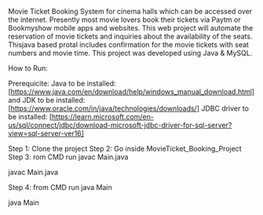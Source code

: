 Movie Ticket Booking System for cinema halls which can be accessed over the internet. Presently most movie lovers book their tickets via Paytm or Bookmyshow mobile apps and websites. This web project will automate the reservation of movie tickets and inquiries about the availability of the seats. Thisjava based protal includes confirmation for the movie tickets with seat numbers and movie time. This project was developed using Java & MySQL.

How to Run:

Prerequicite: Java to be installed: [https://www.java.com/en/download/help/windows_manual_download.html] and JDK to be installed: [https://www.oracle.com/in/java/technologies/downloads/] JDBC driver to be installed: [https://learn.microsoft.com/en-us/sql/connect/jdbc/download-microsoft-jdbc-driver-for-sql-server?view=sql-server-ver16]

Step 1: Clone the project Step 2: Go inside MovieTicket_Booking_Project Step 3: rom CMD run javac Main.java

javac Main.java

Step 4: from CMD run java Main

java Main
